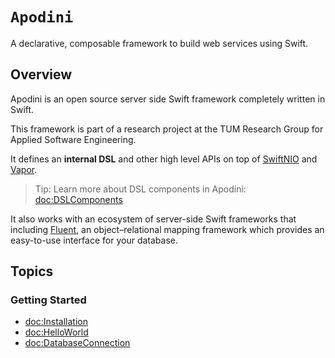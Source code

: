 <!--
                  
This source file is part of the Apodini open source project

SPDX-FileCopyrightText: 2019-2021 Paul Schmiedmayer and the Apodini project authors (see CONTRIBUTORS.md) <paul.schmiedmayer@tum.de>

SPDX-License-Identifier: MIT
             
-->

# ``Apodini``

A declarative, composable framework to build web services using Swift.

## Overview

Apodini is an open source server side Swift framework completely written in Swift.

This framework is part of a research project at the TUM Research Group for Applied Software Engineering.

It defines an **internal DSL** and other high level APIs on top of [SwiftNIO](https://github.com/apple/swift-nio) and [Vapor](https://vapor.codes).

> Tip: Learn more about DSL components in Apodini: <doc:DSLComponents>

It also works with an ecosystem of server-side Swift frameworks that including [Fluent](https://docs.vapor.codes/4.0/fluent/overview/), an object–relational mapping framework which provides an easy-to-use interface for your database.

## Topics

### Getting Started

- <doc:Installation>
- <doc:HelloWorld>
- <doc:DatabaseConnection>

